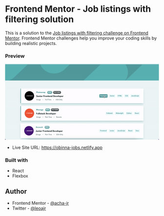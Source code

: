 # Frontend Mentor - Job listings with filtering solution

This is a solution to the [Job listings with filtering challenge on Frontend Mentor](https://www.frontendmentor.io/challenges/job-listings-with-filtering-ivstIPCt). Frontend Mentor challenges help you improve your coding skills by building realistic projects.

### Preview

![](./preview.gif)

- Live Site URL: https://obinna-jobs.netlify.app

### Built with

- React
- Flexbox

## Author

- Frontend Mentor - [@acha-jr](https://www.frontendmentor.io/profile/acha-jr)
- Twitter - [@leoajr](https://www.twitter.com/leoajr)
